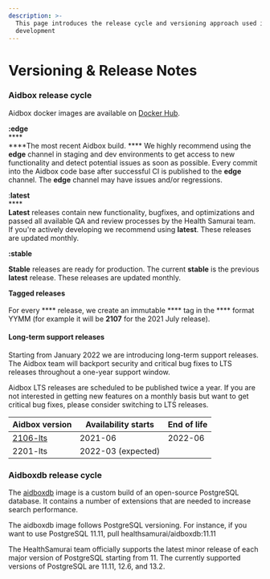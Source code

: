 ```yaml
---
description: >-
  This page introduces the release cycle and versioning approach used in Aidbox
  development
---
```


# Versioning & Release Notes

### Aidbox release cycle

Aidbox docker images are available on [Docker Hub](https://hub.docker.com/u/healthsamurai).&#x20;

**:edge**\
****\
****The most recent Aidbox build. **** We highly recommend using the **edge** channel in staging and dev environments to get access to new functionality and detect potential issues as soon as possible. Every commit into the Aidbox code base after successful CI is published to the **edge** channel. The **edge** channel may have issues and/or regressions.

:**latest**\
****\
**Latest** releases contain new functionality, bugfixes, and optimizations and passed all available QA and review processes by the Health Samurai team. If you're actively developing we recommend using **latest**. These releases are updated monthly.

**:stable**

**Stable** releases are ready for production. The current **stable** is the previous **latest** release. These releases are updated monthly.&#x20;

**Tagged releases**\
\
For every \*\*\*\* release, we create an immutable \*\*\*\* tag in the \*\*\*\* format YYMM (for example it will be **2107** for the 2021 July release).

#### Long-term support releases

Starting from January 2022 we are introducing long-term support releases. The Aidbox team will backport security and critical bug fixes to LTS releases throughout a one-year support window.

Aidbox LTS releases are scheduled to be published twice a year. If you are not interested in getting new features on a monthly basis but want to get critical bug fixes, please consider switching to LTS releases.

| Aidbox version                                                                                                                                                            | Availability starts | End of life |
| ------------------------------------------------------------------------------------------------------------------------------------------------------------------------- | ------------------- | ----------- |
| [2106-lts](https://hub.docker.com/layers/healthsamurai/aidboxone/2106-lts/images/sha256-4e4566ee3f472cbc4c26ddf253c1bb3c0894cc6a0e307ef7a6b9a15fafba510c?context=explore) | 2021-06             | 2022-06     |
| 2201-lts                                                                                                                                                                  | 2022-03 (expected)  |             |

### Aidboxdb release cycle

The [aidboxdb](https://hub.docker.com/r/healthsamurai/aidboxdb/tags?page=1\&ordering=last\_updated) image is a custom build of an open-source PostgreSQL database. It contains a number of extensions that are needed to increase search performance.

The aidboxdb image follows PostgreSQL versioning. For instance, if you want to use PostgreSQL 11.11, pull healthsamurai/aidboxdb:11.11

The HealthSamurai team officially supports the latest minor release of each major version of PostgreSQL starting from 11. The currently supported versions of PostgreSQL are 11.11, 12.6, and 13.2.
